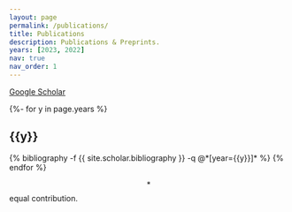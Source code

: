 ```yaml
---
layout: page
permalink: /publications/
title: Publications
description: Publications & Preprints.
years: [2023, 2022]
nav: true
nav_order: 1
---
```


[Google Scholar](https://scholar.google.com/citations?user=XMrlrV8AAAAJ)

<!-- _pages/publications.md -->
<div class="publications">

{%- for y in page.years %}
  <h2 class="year">{{y}}</h2>
  {% bibliography -f {{ site.scholar.bibliography }} -q @*[year={{y}}]* %}
{% endfor %}

</div>

$$*$$ equal contribution.